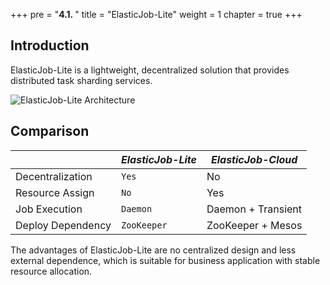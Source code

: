 +++ pre = "<b>4.1. </b>"
title = "ElasticJob-Lite"
weight = 1 chapter = true +++

## Introduction

ElasticJob-Lite is a lightweight, decentralized solution that provides distributed task sharding services.

![ElasticJob-Lite Architecture](https://shardingsphere.apache.org/elasticjob/current/img/architecture/elasticjob_lite.png)

## Comparison

|                   | *ElasticJob-Lite* | *ElasticJob-Cloud* |
| ----------------- | ----------------- | ------------------ |
| Decentralization  | `Yes`             | No                 |
| Resource Assign   | `No`              | Yes                |
| Job Execution     | `Daemon`          | Daemon + Transient |
| Deploy Dependency | `ZooKeeper`       | ZooKeeper + Mesos  |

The advantages of ElasticJob-Lite are no centralized design and less external dependence, which is suitable for business
application with stable resource allocation.